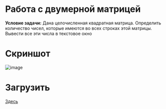 # Работа с двумерной матрицей
<b>Условие задачи:</b> Дана целочисленная квадратная матрица. Определить количество чисел, которые имеются во всех строках этой матрицы. Вывести все эти числа в текстовое окно
# Скриншот
<img src="https://github.com/rndn-labs/OTwo-Dimensional-Array-Counter/blob/master/assets/screenshot.PNG" alt="image" border="0"></img>
# Загрузить
<a href="https://github.com/rndn-labs/One-Dimensional-Array-Counter/blob/master/assets/release.exe?raw=true">Здесь</a>
